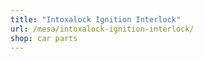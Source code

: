 ```yaml
---
title: "Intoxalock Ignition Interlock"
url: /mesa/intoxalock-ignition-interlock/
shop: car parts
---
```

